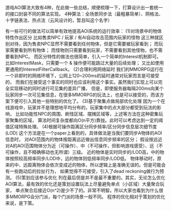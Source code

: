 游戏AOI算法大致有4种，在此做一些总结，顺便梳理一下，打算设计出一套统一的接口封装不同的算法实现。
4种算法：全场景同步法（最粗暴简单）、网格法、十字链表法、热点法（云风设计的，暂且叫这个名字）

有一些可行的做法可以简单有效地提高AOI系统的运行效率：
(1)对场景中的物体特性作出区分
比如售卖NPC / 玩家 / 有AI自动攻击范围内玩家的怪物 这三种就区别对待，因为售卖NPC显然不需要看到任何物体，但是它需要被玩家看到；
而玩家需要看到所有物体；
而怪物则只需要看到玩家，不需要看到其他怪物，也不需要看到NPC。
而区分特性的做法也很简单，引入一个简单的Interest机制即可。
比如InterestMask，只需要一个 & 操作便可能跳过大量的后续处理；
又比如使用更通用的InterestFilterCallback。
(2)合理利用网络延时
我们的MMORPG运行在一个非即时的网络环境下，公网上120~200ms的延时通常对玩家而言是可接受的，
而我们在接受这个事实的同时也应该利用这个事实。虽然我们实现上可以完全实现移动的同时进行可见集的差异广播，
但是，即使服务器每隔200ms向某个玩家同步一次可见集信息，在很多MMORPG的玩法上，也是可以接受的，而该方案下便可引入其他一些特别的优化了。
(3)基于聚集点做局部优化处理
因为一个在线游戏中，玩家并不是理想地平均分布的，玩家集中的点大部分都受到玩法的影响，
比如功能性NPC的周围、刷怪区域、摆摊区域等，上述等方法在这种密集玩家聚集的区域，
算法时间复杂度都向O(n平方)靠拢。此时可以考虑达到一定的阈值区域特殊处理。
(4)根据可操作距离区分同步频率/区分同步信息层次细节度(LOD)
这个方法是在一个paper上看到的，具体做法是当我们要同步A物体的AOI信息时，
对AOI范围内的物体按距离远近做出信息同步频率的区分；
假设按远近对A的AOI范围物体分为近（可操作）、中（不可操作，但影响游戏感受）、远（不可操作，且不精确移动也无所谓）三级。
近的物体是实时同步的/LOD高，中的物体按照较高频率同步/LOD中，远的物体则低频率同步/LOD低。
物体移动时，原来的中、远距离物体会依次变成近的物体，所以逻辑上是准确无误的。但是可能会有一些跑动后的拉扯行为，
如果觉得不可接受，引入了dead reckoning做行为预测。
(5)策划应该参与优化
列在最后但是并不是最不重要的。其实，无论怎么优化AOI算法，最有效的优化还是策划设置玩法上尽量避免单点（小区域）大量聚合玩家，
单点聚合后接近O(n^2)是少不了的。非常不明智。所以大家也看到为什么很多MMORPG会分门派，每个门派的场景一般不同。
程序的优化相对于策划的优化来说，是下策。

